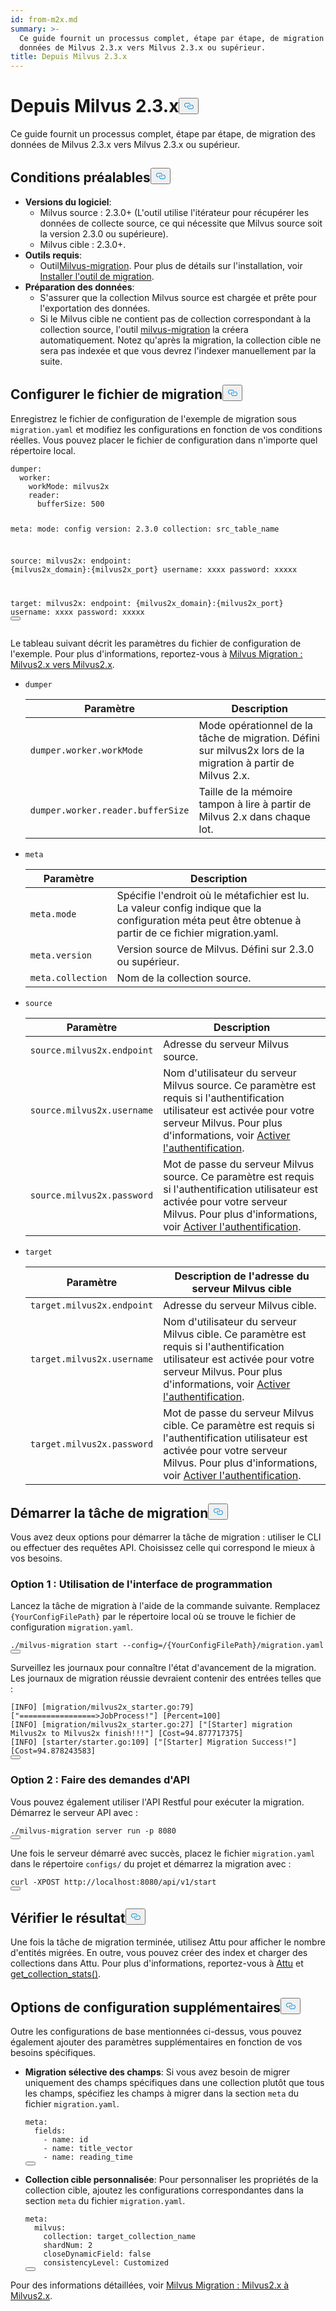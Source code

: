 ```yaml
---
id: from-m2x.md
summary: >-
  Ce guide fournit un processus complet, étape par étape, de migration des
  données de Milvus 2.3.x vers Milvus 2.3.x ou supérieur.
title: Depuis Milvus 2.3.x
---
```

<h1 id="From-Milvus-23x" class="common-anchor-header">Depuis Milvus 2.3.x<button data-href="#From-Milvus-23x" class="anchor-icon" translate="no">
      <svg translate="no"
        aria-hidden="true"
        focusable="false"
        height="20"
        version="1.1"
        viewBox="0 0 16 16"
        width="16"
      >
        <path
          fill="#0092E4"
          fill-rule="evenodd"
          d="M4 9h1v1H4c-1.5 0-3-1.69-3-3.5S2.55 3 4 3h4c1.45 0 3 1.69 3 3.5 0 1.41-.91 2.72-2 3.25V8.59c.58-.45 1-1.27 1-2.09C10 5.22 8.98 4 8 4H4c-.98 0-2 1.22-2 2.5S3 9 4 9zm9-3h-1v1h1c1 0 2 1.22 2 2.5S13.98 12 13 12H9c-.98 0-2-1.22-2-2.5 0-.83.42-1.64 1-2.09V6.25c-1.09.53-2 1.84-2 3.25C6 11.31 7.55 13 9 13h4c1.45 0 3-1.69 3-3.5S14.5 6 13 6z"
        ></path>
      </svg>
    </button></h1><p>Ce guide fournit un processus complet, étape par étape, de migration des données de Milvus 2.3.x vers Milvus 2.3.x ou supérieur.</p>
<h2 id="Prerequisites" class="common-anchor-header">Conditions préalables<button data-href="#Prerequisites" class="anchor-icon" translate="no">
      <svg translate="no"
        aria-hidden="true"
        focusable="false"
        height="20"
        version="1.1"
        viewBox="0 0 16 16"
        width="16"
      >
        <path
          fill="#0092E4"
          fill-rule="evenodd"
          d="M4 9h1v1H4c-1.5 0-3-1.69-3-3.5S2.55 3 4 3h4c1.45 0 3 1.69 3 3.5 0 1.41-.91 2.72-2 3.25V8.59c.58-.45 1-1.27 1-2.09C10 5.22 8.98 4 8 4H4c-.98 0-2 1.22-2 2.5S3 9 4 9zm9-3h-1v1h1c1 0 2 1.22 2 2.5S13.98 12 13 12H9c-.98 0-2-1.22-2-2.5 0-.83.42-1.64 1-2.09V6.25c-1.09.53-2 1.84-2 3.25C6 11.31 7.55 13 9 13h4c1.45 0 3-1.69 3-3.5S14.5 6 13 6z"
        ></path>
      </svg>
    </button></h2><ul>
<li><strong>Versions du logiciel</strong>:<ul>
<li>Milvus source : 2.3.0+ (L'outil utilise l'itérateur pour récupérer les données de collecte source, ce qui nécessite que Milvus source soit la version 2.3.0 ou supérieure).</li>
<li>Milvus cible : 2.3.0+.</li>
</ul></li>
<li><strong>Outils requis</strong>:<ul>
<li>Outil<a href="https://github.com/zilliztech/milvus-migration">Milvus-migration</a>. Pour plus de détails sur l'installation, voir <a href="/docs/fr/milvusdm_install.md">Installer l'outil de migration</a>.</li>
</ul></li>
<li><strong>Préparation des données</strong>:<ul>
<li>S'assurer que la collection Milvus source est chargée et prête pour l'exportation des données.</li>
<li>Si le Milvus cible ne contient pas de collection correspondant à la collection source, l'outil <a href="https://github.com/zilliztech/milvus-migration">milvus-migration</a> la créera automatiquement. Notez qu'après la migration, la collection cible ne sera pas indexée et que vous devrez l'indexer manuellement par la suite.</li>
</ul></li>
</ul>
<h2 id="Configure-the-migration-file" class="common-anchor-header">Configurer le fichier de migration<button data-href="#Configure-the-migration-file" class="anchor-icon" translate="no">
      <svg translate="no"
        aria-hidden="true"
        focusable="false"
        height="20"
        version="1.1"
        viewBox="0 0 16 16"
        width="16"
      >
        <path
          fill="#0092E4"
          fill-rule="evenodd"
          d="M4 9h1v1H4c-1.5 0-3-1.69-3-3.5S2.55 3 4 3h4c1.45 0 3 1.69 3 3.5 0 1.41-.91 2.72-2 3.25V8.59c.58-.45 1-1.27 1-2.09C10 5.22 8.98 4 8 4H4c-.98 0-2 1.22-2 2.5S3 9 4 9zm9-3h-1v1h1c1 0 2 1.22 2 2.5S13.98 12 13 12H9c-.98 0-2-1.22-2-2.5 0-.83.42-1.64 1-2.09V6.25c-1.09.53-2 1.84-2 3.25C6 11.31 7.55 13 9 13h4c1.45 0 3-1.69 3-3.5S14.5 6 13 6z"
        ></path>
      </svg>
    </button></h2><p>Enregistrez le fichier de configuration de l'exemple de migration sous <code translate="no">migration.yaml</code> et modifiez les configurations en fonction de vos conditions réelles. Vous pouvez placer le fichier de configuration dans n'importe quel répertoire local.</p>
<pre><code translate="no" class="language-yaml">dumper:
  worker:
    workMode: milvus2x
    reader:
      bufferSize: 500

meta:
  mode: config
  version: 2.3.0
  collection: src_table_name

<span class="hljs-built_in">source</span>:
  milvus2x:
    endpoint: {milvus2x_domain}:{milvus2x_port}
    username: xxxx
    password: xxxxx

target:
  milvus2x:
    endpoint: {milvus2x_domain}:{milvus2x_port}
    username: xxxx
    password: xxxxx
<button class="copy-code-btn"></button></code></pre>
<p>Le tableau suivant décrit les paramètres du fichier de configuration de l'exemple. Pour plus d'informations, reportez-vous à <a href="https://github.com/zilliztech/milvus-migration/blob/main/README_2X.md#milvus-migration-milvus2x-to-milvus2x">Milvus Migration : Milvus2.x vers Milvus2.x</a>.</p>
<ul>
<li><p><code translate="no">dumper</code></p>
<table>
<thead>
<tr><th>Paramètre</th><th>Description</th></tr>
</thead>
<tbody>
<tr><td><code translate="no">dumper.worker.workMode</code></td><td>Mode opérationnel de la tâche de migration. Défini sur milvus2x lors de la migration à partir de Milvus 2.x.</td></tr>
<tr><td><code translate="no">dumper.worker.reader.bufferSize</code></td><td>Taille de la mémoire tampon à lire à partir de Milvus 2.x dans chaque lot.</td></tr>
</tbody>
</table>
</li>
<li><p><code translate="no">meta</code></p>
<table>
<thead>
<tr><th>Paramètre</th><th>Description</th></tr>
</thead>
<tbody>
<tr><td><code translate="no">meta.mode</code></td><td>Spécifie l'endroit où le métafichier est lu. La valeur config indique que la configuration méta peut être obtenue à partir de ce fichier migration.yaml.</td></tr>
<tr><td><code translate="no">meta.version</code></td><td>Version source de Milvus. Défini sur 2.3.0 ou supérieur.</td></tr>
<tr><td><code translate="no">meta.collection</code></td><td>Nom de la collection source.</td></tr>
</tbody>
</table>
</li>
<li><p><code translate="no">source</code></p>
<table>
<thead>
<tr><th>Paramètre</th><th>Description</th></tr>
</thead>
<tbody>
<tr><td><code translate="no">source.milvus2x.endpoint</code></td><td>Adresse du serveur Milvus source.</td></tr>
<tr><td><code translate="no">source.milvus2x.username</code></td><td>Nom d'utilisateur du serveur Milvus source. Ce paramètre est requis si l'authentification utilisateur est activée pour votre serveur Milvus. Pour plus d'informations, voir <a href="/docs/fr/authenticate.md">Activer l'authentification</a>.</td></tr>
<tr><td><code translate="no">source.milvus2x.password</code></td><td>Mot de passe du serveur Milvus source. Ce paramètre est requis si l'authentification utilisateur est activée pour votre serveur Milvus. Pour plus d'informations, voir <a href="/docs/fr/authenticate.md">Activer l'authentification</a>.</td></tr>
</tbody>
</table>
</li>
<li><p><code translate="no">target</code></p>
<table>
<thead>
<tr><th>Paramètre</th><th>Description de l'adresse du serveur Milvus cible</th></tr>
</thead>
<tbody>
<tr><td><code translate="no">target.milvus2x.endpoint</code></td><td>Adresse du serveur Milvus cible.</td></tr>
<tr><td><code translate="no">target.milvus2x.username</code></td><td>Nom d'utilisateur du serveur Milvus cible. Ce paramètre est requis si l'authentification utilisateur est activée pour votre serveur Milvus. Pour plus d'informations, voir <a href="/docs/fr/authenticate.md">Activer l'authentification</a>.</td></tr>
<tr><td><code translate="no">target.milvus2x.password</code></td><td>Mot de passe du serveur Milvus cible. Ce paramètre est requis si l'authentification utilisateur est activée pour votre serveur Milvus. Pour plus d'informations, voir <a href="/docs/fr/authenticate.md">Activer l'authentification</a>.</td></tr>
</tbody>
</table>
</li>
</ul>
<h2 id="Start-the-migration-task" class="common-anchor-header">Démarrer la tâche de migration<button data-href="#Start-the-migration-task" class="anchor-icon" translate="no">
      <svg translate="no"
        aria-hidden="true"
        focusable="false"
        height="20"
        version="1.1"
        viewBox="0 0 16 16"
        width="16"
      >
        <path
          fill="#0092E4"
          fill-rule="evenodd"
          d="M4 9h1v1H4c-1.5 0-3-1.69-3-3.5S2.55 3 4 3h4c1.45 0 3 1.69 3 3.5 0 1.41-.91 2.72-2 3.25V8.59c.58-.45 1-1.27 1-2.09C10 5.22 8.98 4 8 4H4c-.98 0-2 1.22-2 2.5S3 9 4 9zm9-3h-1v1h1c1 0 2 1.22 2 2.5S13.98 12 13 12H9c-.98 0-2-1.22-2-2.5 0-.83.42-1.64 1-2.09V6.25c-1.09.53-2 1.84-2 3.25C6 11.31 7.55 13 9 13h4c1.45 0 3-1.69 3-3.5S14.5 6 13 6z"
        ></path>
      </svg>
    </button></h2><p>Vous avez deux options pour démarrer la tâche de migration : utiliser le CLI ou effectuer des requêtes API. Choisissez celle qui correspond le mieux à vos besoins.</p>
<h3 id="Option-1-Using-CLI" class="common-anchor-header">Option 1 : Utilisation de l'interface de programmation</h3><p>Lancez la tâche de migration à l'aide de la commande suivante. Remplacez <code translate="no">{YourConfigFilePath}</code> par le répertoire local où se trouve le fichier de configuration <code translate="no">migration.yaml</code>.</p>
<pre><code translate="no" class="language-bash">./milvus-migration start --config=/{YourConfigFilePath}/migration.yaml
<button class="copy-code-btn"></button></code></pre>
<p>Surveillez les journaux pour connaître l'état d'avancement de la migration. Les journaux de migration réussie devraient contenir des entrées telles que :</p>
<pre><code translate="no" class="language-bash">[INFO] [migration/milvus2x_starter.go:79] [<span class="hljs-string">&quot;=================&gt;JobProcess!&quot;</span>] [Percent=100]
[INFO] [migration/milvus2x_starter.go:27] [<span class="hljs-string">&quot;[Starter] migration Milvus2x to Milvus2x finish!!!&quot;</span>] [Cost=94.877717375]
[INFO] [starter/starter.go:109] [<span class="hljs-string">&quot;[Starter] Migration Success!&quot;</span>] [Cost=94.878243583]
<button class="copy-code-btn"></button></code></pre>
<h3 id="Option-2-Making-API-requests" class="common-anchor-header">Option 2 : Faire des demandes d'API</h3><p>Vous pouvez également utiliser l'API Restful pour exécuter la migration. Démarrez le serveur API avec :</p>
<pre><code translate="no" class="language-bash">./milvus-migration server run -p 8080
<button class="copy-code-btn"></button></code></pre>
<p>Une fois le serveur démarré avec succès, placez le fichier <code translate="no">migration.yaml</code> dans le répertoire <code translate="no">configs/</code> du projet et démarrez la migration avec :</p>
<pre><code translate="no" class="language-bash">curl -XPOST http://localhost:8080/api/v1/start
<button class="copy-code-btn"></button></code></pre>
<h2 id="Verify-the-result" class="common-anchor-header">Vérifier le résultat<button data-href="#Verify-the-result" class="anchor-icon" translate="no">
      <svg translate="no"
        aria-hidden="true"
        focusable="false"
        height="20"
        version="1.1"
        viewBox="0 0 16 16"
        width="16"
      >
        <path
          fill="#0092E4"
          fill-rule="evenodd"
          d="M4 9h1v1H4c-1.5 0-3-1.69-3-3.5S2.55 3 4 3h4c1.45 0 3 1.69 3 3.5 0 1.41-.91 2.72-2 3.25V8.59c.58-.45 1-1.27 1-2.09C10 5.22 8.98 4 8 4H4c-.98 0-2 1.22-2 2.5S3 9 4 9zm9-3h-1v1h1c1 0 2 1.22 2 2.5S13.98 12 13 12H9c-.98 0-2-1.22-2-2.5 0-.83.42-1.64 1-2.09V6.25c-1.09.53-2 1.84-2 3.25C6 11.31 7.55 13 9 13h4c1.45 0 3-1.69 3-3.5S14.5 6 13 6z"
        ></path>
      </svg>
    </button></h2><p>Une fois la tâche de migration terminée, utilisez Attu pour afficher le nombre d'entités migrées. En outre, vous pouvez créer des index et charger des collections dans Attu. Pour plus d'informations, reportez-vous à <a href="https://github.com/zilliztech/attu">Attu</a> et <a href="https://milvus.io/api-reference/pymilvus/v2.4.x/MilvusClient/Collections/get_collection_stats.md">get_collection_stats()</a>.</p>
<h2 id="Additional-configuration-options" class="common-anchor-header">Options de configuration supplémentaires<button data-href="#Additional-configuration-options" class="anchor-icon" translate="no">
      <svg translate="no"
        aria-hidden="true"
        focusable="false"
        height="20"
        version="1.1"
        viewBox="0 0 16 16"
        width="16"
      >
        <path
          fill="#0092E4"
          fill-rule="evenodd"
          d="M4 9h1v1H4c-1.5 0-3-1.69-3-3.5S2.55 3 4 3h4c1.45 0 3 1.69 3 3.5 0 1.41-.91 2.72-2 3.25V8.59c.58-.45 1-1.27 1-2.09C10 5.22 8.98 4 8 4H4c-.98 0-2 1.22-2 2.5S3 9 4 9zm9-3h-1v1h1c1 0 2 1.22 2 2.5S13.98 12 13 12H9c-.98 0-2-1.22-2-2.5 0-.83.42-1.64 1-2.09V6.25c-1.09.53-2 1.84-2 3.25C6 11.31 7.55 13 9 13h4c1.45 0 3-1.69 3-3.5S14.5 6 13 6z"
        ></path>
      </svg>
    </button></h2><p>Outre les configurations de base mentionnées ci-dessus, vous pouvez également ajouter des paramètres supplémentaires en fonction de vos besoins spécifiques.</p>
<ul>
<li><p><strong>Migration sélective des champs</strong>: Si vous avez besoin de migrer uniquement des champs spécifiques dans une collection plutôt que tous les champs, spécifiez les champs à migrer dans la section <code translate="no">meta</code> du fichier <code translate="no">migration.yaml</code>.</p>
<pre><code translate="no" class="language-yaml">meta:
  fields:
    - name: <span class="hljs-built_in">id</span>
    - name: title_vector
    - name: reading_time
<button class="copy-code-btn"></button></code></pre></li>
<li><p><strong>Collection cible personnalisée</strong>: Pour personnaliser les propriétés de la collection cible, ajoutez les configurations correspondantes dans la section <code translate="no">meta</code> du fichier <code translate="no">migration.yaml</code>.</p>
<pre><code translate="no" class="language-yaml"><span class="hljs-attr">meta</span>:
  <span class="hljs-attr">milvus</span>:
    <span class="hljs-attr">collection</span>: target_collection_name
    <span class="hljs-attr">shardNum</span>: <span class="hljs-number">2</span>
    <span class="hljs-attr">closeDynamicField</span>: <span class="hljs-literal">false</span>
    <span class="hljs-attr">consistencyLevel</span>: <span class="hljs-title class_">Customized</span>
<button class="copy-code-btn"></button></code></pre></li>
</ul>
<p>Pour des informations détaillées, voir <a href="https://github.com/zilliztech/milvus-migration/blob/main/README_2X.md#milvus-migration-milvus2x-to-milvus2x">Milvus Migration : Milvus2.x à Milvus2.x</a>.</p>
